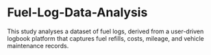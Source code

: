 # Fuel-Log-Data-Analysis
This study analyses a dataset of fuel logs, derived from a user-driven logbook platform that captures fuel refills, costs, mileage, and vehicle maintenance records.
